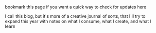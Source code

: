 bookmark this page if you want a quick way to check for updates here

I call this blog, but it's more of a creative journal of sorts, that I'll try to expand this year with notes on what I consume, what I create, and what I learn